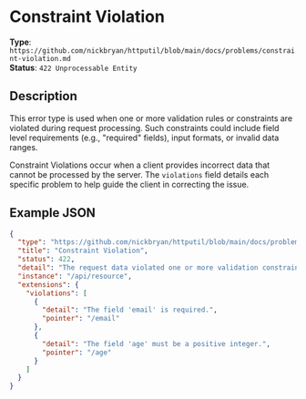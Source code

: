 # Constraint Violation

**Type**: `https://github.com/nickbryan/httputil/blob/main/docs/problems/constraint-violation.md`  
**Status**: `422 Unprocessable Entity`

## Description

This error type is used when one or more validation rules or constraints are violated during request processing. Such constraints could include field level requirements (e.g., "required" fields), input formats, or invalid data ranges.

Constraint Violations occur when a client provides incorrect data that cannot be processed by the server. The `violations` field details each specific problem to help guide the client in correcting the issue.

## Example JSON

```json
{
  "type": "https://github.com/nickbryan/httputil/blob/main/docs/problems/constraint-violation.md",
  "title": "Constraint Violation",
  "status": 422,
  "detail": "The request data violated one or more validation constraints",
  "instance": "/api/resource",
  "extensions": {
    "violations": [
      {
        "detail": "The field 'email' is required.",
        "pointer": "/email"
      },
      {
        "detail": "The field 'age' must be a positive integer.",
        "pointer": "/age"
      }
    ]
  }
}
```
